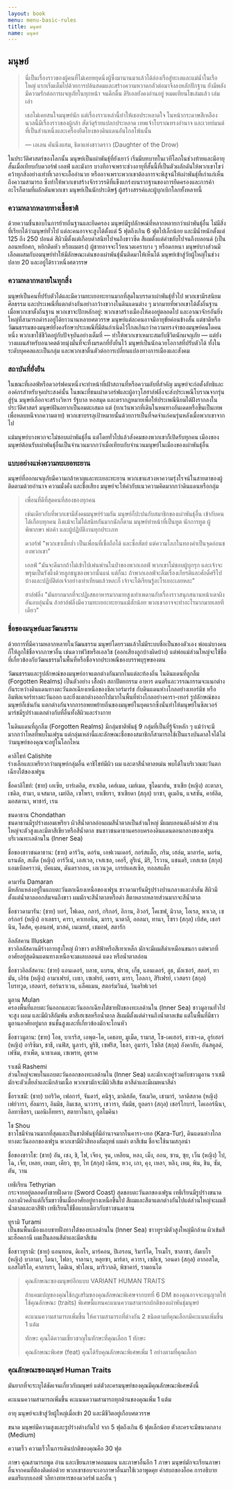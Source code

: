 ```yaml
---
layout: book
menu: menu-basic-rules
title: มนุษย์
name: มนุษย์
---
```

## <a name="human">มนุษย์</a>

> นี่เป็นเรื่องราวของผู้คนที่ไม่เคยหยุดนิ่งผู้ซึ่งมานานมาแล้วได้ล่องเรือสู่ทะเลและแม่น้ำในเรือใหญ่ แรกเริ่มเต็มไปด้วยการปล้นสดมและสร้างความหวาดกลัวต่อมาจึงลงหลักปักฐาน ยังมีพลังมีความรักต่อการผจญภัยในทุกหน้า จนดึกดื่น ลิริเอลยังคงอ่านอยู่ หมดเทียนไขเล่มแล้ว เล่มเล่า
>
> เธอไม่เคยสนใจมนุษย์นัก แต่เรื่องราวเหล่านี้ทำให้เธอประหลาดใจ ในหน้ากระดาษสีเหลืองนวลนี้มีเรื่องราวของผู้กล้า สัตว์ดุร้ายแปลกประหลาด เทพเจ้าโบราณทรงอำนาจ และเวทย์มนต์ที่เป็นส่วนหนึ่งและเครื่องยึดโยงของดินแดนอันไกลโพ้นนั้น
>
> — เอเลน คันนิ่งแฮม, ธิดาแห่งชาวดราว (Daughter of the Drow)

ในประวัติศาสตร์ของโลกนั้น มนุษย์เป็นเผ่าพันธุ์ที่ยังเยาว์ เริ่มมีบทบาทในเวทีโลกในช่วงท้ายและมีอายุสั้นเมื่อเทียบกับดวอร์ฟ เอลฟ์ และมังกร บางทีอาจเพราะช่วงอายุที่สั้นนี้ที่เป็นตัวผลักดันให้พวกเขาไขว่คว้าทุกสิ่งอย่างเท่าที่เวลาจะเอื้ออำนวย หรืออาจเพราะพวกเขาต้องการจะพิสูจน์ให้เผ่าพันธุ์ที่เก่าแก่เห็นถึงความสามารถ ซึ่งทำให้พวกเขาสร้างจักรวรรดิที่แข็งแกร่งบนรากฐานของการยึดครองและการค้า อะไรก็ตามที่ผลักดันพวกเขา มนุษย์เป็นนักประดิษฐ์ ผู้สร้างสรรค์และผู้บุกเบิกโลกทั้งหลายนี้

### ความหลากหลายทางเชื้อชาติ

ด้วยความชื่นชอบในการย้ายถิ่นฐานและยึดครอง มนุษย์มีรูปลักษณ์ที่หลากหลายกว่าเผ่าพันธุ์อื่น ไม่มีสิ่งที่เรียกได้ว่ามนุษย์ทั่วไป แต่ละคนอาจจะสูงได้ตั้งแต่ 5 ฟุตถึงเกิน 6 ฟุตไปเล็กน้อย และมีน้ำหนักตั้งแต่ 125 ถึง 250 ปอนด์ สีผิวมีตั้งแต่เกือบดำสนิทไปจนถึงขาวซีด สีผมตั้งแต่ดำขลับไปจนถึงบลอนด์ (เป็นลอนหยักศก, หยิกติดหัว หรือผมตรง) ผู้ชายอาจจะไว้หนวดเคราบาง ๆ หรือดกหนา มนุษย์บางส่วนมีเลือดผสมกับอมนุษย์ทำให้มีลักษณะเด่นของเผ่าพันธุ์นั้นติดมาให้เห็นได้ มนุษย์เข้าสู่วัยผู้ใหญ่ในช่วงปลาย 20 และอยู่ได้ราวหนึ่งศตวรรษ

### ความหลากหลายในทุกสิ่ง

มนุษย์เป็นคนที่ปรับตัวได้และมีความทะเยอทะยานมากที่สุดในบรรดาเผ่าพันธุ์ทั่วไป พวกเขามีรสนิยม ศีลธรรม และประเพณีที่แตกต่างกันอย่างกว้างขวางในดินแดนต่าง ๆ มากมายที่พวกเขาได้ตั้งถิ่นฐาน เมื่อพวกเขาตั้งถิ่นฐาน พวกเขาจะปักหลักอยู่: พวกเขาสร้างเมืองให้คงอยู่ตลอดไป และอาณาจักรอันยิ่งใหญ่ที่สามารถดำรงอยู่ได้ยาวนานหลายศตวรรษ มนุษย์แต่ละคนอาจมีอายุขัยค่อนข้างสั้น แต่ชาติหรือวัฒนธรรมของมนุษย์ยังคงรักษาประเพณีที่มีต้นกำเนิดไว้ไกลเกินกว่าความทรงจำของมนุษย์คนใดคนหนึ่ง พวกเขาใช้ชีวิตอยู่กับปัจจุบันอย่างเต็มที่ — ทำให้พวกเขาเหมาะสมกับชีวิตนักผจญภัย — แต่ยังวางแผนสำหรับอนาคตด้วยมุ่งมั่นที่จะทิ้งมรดกที่ยั่งยืนไว้ มนุษย์เป็นนักฉวยโอกาสที่ปรับตัวได้ ทั้งในระดับบุคคลและเป็นกลุ่ม และพวกเขาตื่นตัวต่อการเปลี่ยนแปลงทางการเมืองและสังคม

### สถาบันที่ยั่งยืน

ในขณะที่เอลฟ์หรือดวอร์ฟคนหนึ่งจะทำหน้าที่เฝ้าสถานที่หรือความลับที่สำคัญ มนุษย์จะก่อตั้งลัทธิและองค์กรสำหรับจุดประสงค์นั้น ในขณะที่ชนเผ่าดวอร์ฟและผู้อาวุโสฮาล์ฟลิ่งจะส่งประเพณีโบราณจากรุ่นสู่รุ่น มนุษย์เลือกจะสร้างวิหาร รัฐบาล หอสมุด และตรากฏหมายเพื่อให้ประเพณีนิยมได้ฝังรากลงในประวัติศาสตร์ มนุษย์ฝันอยากเป็นอมตะเสมอ แต่ (ยกเว้นพวกที่เดินในหนทางอันเดดหรือขึ้นเป็นเทพเพื่อหลบหนีจากความตาย) พวกเขาบรรลุเป้าหมายนั้นด้วยการเป็นที่จดจำแก่คนรุ่นหลังเมื่อพวกเขาจากไป

แม้มนุษย์บางพวกจะไม่ชอบเผ่าพันธุ์อื่น แต่โดยทั่วไปแล้วสังคมของพวกเขาก็เปิดรับทุกคน เมืองของมนุษย์ต้อนรับเผ่าพันธุ์อื่นเป็นจำนวนมากกว่าเมื่อเทียบกับจำนวนมนุษย์ในเมืองของเผ่าพันธุ์อื่น

### แบบอย่างแห่งความทะเยอทะยาน

มนุษย์ที่ออกผจญภัยมีความกล้าหาญและทะเยอะทะยาน พวกเขาแสวงหาความรุ่งโรจน์ในสายตาของผู้ติดตามด้วยอำนาจ ความมั่งคั่ง และชื่อเสียง มนุษย์จะให้ค่ากับแนวความคิดมากกว่าดินแดนหรือกลุ่ม

> เพื่อนที่ดีที่สุดคนที่สองของทุกคน
>
> เช่นเดียวกับที่พวกเขามีสังคมมนุษย์ร่วมกัน มนุษย์ก็ปะปนกับสมาชิกของเผ่าพันธุ์อื่น เข้ากับคนได้เกือบทุกคน ถึงแม้จะไม่ได้สนิทกันมากนักก็ตาม มนุษย์ทำหน้าที่เป็นทูต นักการทูต ผู้พิพากษา พ่อค้า และผู้ปฏิบัติงานทุกประเภท
>
> ดวอร์ฟ "พวกเขาเตี้ยล่ำ เป็นเพื่อนที่เชื่อถือได้ และซื่อสัตย์ แต่ความโลภในทองคำเป็นจุดอ่อนของพวกเขา"
>
> เอลฟ์ "มันจะดีมากถ้าไม่เข้าไปเพ่นพ่านในป่าของพวกเอลฟ์ พวกเขาไม่ชอบผู้บุกรุก และเจ้าจะพรุนเป็นรังผึ้งด้วยลูกธนูของพวกนั้นแน่ แต่ก็นะ ถ้าพวกเอลฟ์จะลืมเรื่องเกียรติและศักดิ์ศรีไปบ้างและปฏิบัติต่อเจ้าอย่างเท่าเทียมแล้วหละก็ เจ้าจะได้เรียนรู้อะไรเยอะเลยหละ"
>
> ฮาล์ฟลิ่ง "มันยากมากที่จะปฏิเสธอาหารมากมายสูงเท่าเพดานกับเรื่องราวสนุกสนานหน้าเตาผิงอันอบอุ่นนั่น ถ้าฮาล์ฟลิ่งมีความทะเยอะทะยานแม้สักน้อย พวกเขาอาจจะทำอะไรมากมายเลยทีเดียว"

### ชื่อของมนุษย์และวัฒนธรรม

ด้วยการที่มีความหลากหลายในวัฒนธรรม มนุษย์โดยรวมแล้วไม่มีระบบชื่อเป็นของตัวเอง พ่อแม่บางคนก็ให้ลูกใช้ชื่อจากภาษาอื่น เช่นดวาฟวิชหรือเอลวิช (ออกเสียงถูกบ้างผิดบ้าง) แต่พ่อแม่ส่วนใหญ่จะใช้ชื่อที่เกี่ยวข้องกับวัฒนธรรมในพื้นที่หรือชื่อจากประเพณีของบรรพบุรุษของตน

วัฒนธรรมและรูปลักษณ์ของมนุษย์อาจแตกต่างกันมากในแต่ละท้องถิ่น ในดินแดนที่ถูกลืม (Forgotten Realms) เป็นตัวอย่าง เสื้อผ้า สถาปัตยกรรม อาหาร ดนตรีและวรรณกรรมจะแนกต่างกันระหว่างดินแดนทางตะวันตกเฉียงเหนือของซิลเวอร์มาร์ช กับดินแดนห่างไกลอย่างเทอร์มิช หรืออิมพิลเจอร์ทางตะวันออก และยิ่งแตกต่างออกไปมากในพื้นที่ห่างไกลอย่างคารา-เทอร์ รูปลักษณ์ของมนุษย์ก็เช่นกัน แตกต่างกันจากการอพยพย้ายถิ่นของมนุษย์ในยุคแรกซึ่งนั่นทำให้มนุษย์ในซิลเวอร์มาร์ชมีรูปร่างแตกต่างกับที่อื่นทั้งสีผิวและร่างกาย

ในดินแดนที่ถูกลืม (Forgotten Realms) มีกลุ่มชาติพันธุ์ 9 กลุ่มที่เป็นที่รู้จักหลัก ๆ แม้ว่าจะมีมากกว่าโหลที่พบในเฟรูน แต่กลุ่มเหล่านี้และลักษณะชื่อของสมาชิกก็สามารถใช้เป็นแรงบันดาลใจได้ไม่ว่ามนุษย์ของคุณจะอยู่ในโลกไหน

คาลิไชท์ Calishite  
ร่างเล็กและเพรียวกว่ามนุษย์กลุ่มอื่น คาชิไชท์มีผิว ผม และตาสีน้ำตาลหม่น พบได้ในบริเวณตะวันตกเฉียงใต้ของเฟรูน

ชื่อคาลิไชท์: (ชาย) เอเซีย, บาร์เดอิด, ฮาเซอิด, เคฮ์เมด, เมฮ์เมด, ซูไดมาฮ์น, ซาเชีย (หญิง) อะตาลา, เซดิล, ฮามา, แจสมาล, เมย์ลิล, เซโพรา, ยาเชียรา, ซาเชียดา (สกุล) บาซา, ดูเมอิน, แจสซัน, คาฮ์ลิด, มอสตานา, พาชาร์, เรน

ชนดาธาน Chondathan  
ชนดาธานมีรูปร่างผอมเพรียว ผิวสีน้ำตาลอ่อนผมสีน้ำตาลเป็นส่วนใหญ่ มีผมบลอนด์ถึงดำด้วย ส่วนใหญ่จะตัวสูงและมีตาสีเขียวหรือสีน้ำตาล ชนชาวชนดาธานครอบครองดินแดนตอนกลางของเฟรูน บริเวณทะเลด้านใน (Inner Sea)

ชื่อของชาวชนดาธาน: (ชาย) ดาร์วิน, ดอร์น, เอฟเวนเดอร์, กอร์สแต็ก, กริม, เฮล์ม, มาลาร์ค, มอร์น, แรนดัล, สเต็ด (หญิง) อาร์วีเน่, เอสเวล, เจสเซล, เคอรี่, ลูรีเน่, มิริ, โรวาน, แชนดริ, เทสเซล (สกุล) แอมเบิลคราวน์, บัคแมน, ดันดรากอน, เอเวนวูด, เกรย์แคสเซิล, ทอลสแต็ก

ดามารัน Damaran  
มีหลักแหล่งอยู่ในแถบตะวันตกเฉียงเหนือของเฟรูน ชาวดามารันมีรูปร่างปานกลางและล่ำสัน สีผิวมีตั้งแต่น้ำตาลออกส้มจนถึงขาว ผมมักจะสีน้ำตาลหรือดำ สีตาหลากหลายส่วนมากจะสีน้ำตาล

ชื่อชาวดามารัน: (ชาย) บอร์, โฟเดล, กลาร์, กริกอร์, อิกาน, อิวอร์, โคเซฟ, มิวาล, โอเรล, พาเวล, เซอร์กอร์ (หญิง) อาเลธรา, คารา, คาเทอนิน, มารา, นาตาลี, ออลมา, ทานา, โซรา (สกุล) เบิส์ค, เชอร์นิน, โดส์ค, คุเลนอฟ, มาสค์, เนเมทส์, เชมอฟ, สตารัก

อิลลัสคาน Illuskan  
ชาวอิลลัสคานมีร่างกายสูงใหญ่ ผิวขาว ตาสีฟ้าหรือสีเทาเหล็ก มักจะมีผมสีดำเหมือนขนกา แต่พวกที่อาศัยอยู่สุดดินแดนทางเหนือจะมผลบลอนด์ แดง หรือน้ำตาลอ่อน

ชื่อชาวอิลลัสคาน: (ชาย) แอนเดอร์, บลาธ, แบรน, ฟราธ, เก็ธ, แลนเดอร์, ลูธ, มัลเซอร์, สตอร์, ทามัน, เอิร์ธ (หญิง) อามาเฟรย์, เบธา, เซเฟรย์, เคธรา, มารา, โอลกา, สิริเฟรย์, เวสตรา (สกุล) ไบรทวูด, เฮลดาร์, ฮอร์นราเวน, แล็คแมน, สตอร์มวินด์, วินดริฟเวอร์

มูลาน Mulan  
ครองพื้นที่แถบตะวันออกและตะวันออกเฉียงใต้ชายฝั่งของทะเลด้านใน (Inner Sea) ชาวมูลานทั่วไปจะสูง ผอม และมีผิวสีอัมพัน ตาสีเฮเซลหรือน้ำตาล สีผมมีตั้งแต่ดำจนถึงน้ำตาลเข้ม แต่ในพื้นที่มีชาวมูลานอาศัยอยู่มาก ชนชั้นสูงและที่เกี่ยวข้องมักจะโกนหัว

ชื่อชาวมูลาน: (ชาย) โอธ, บาเรริส, เอพุต-ไค, เคธอท, มูเม็ด, รามาส, โซ-เคเฮอร์, ธาซา-เด, อูร์เฮอร์ (หญิง) อาริซิมา, ชาธี, เนฟิส, นูลาร่า, มูริธิ, เซฟริส, โธลา, อูมาร่า, โซลิส (สกุล) อังคาลับ, อันสคูลด์, เฟซิม, ฮาเพ็ต, นาธาเดม, เซเพรท, อูธราค

ราเชมี Rashemi  
ส่วนใหญ่จะพบในแถบตะวันออกของทะเลด้านใน (Inner Sea) และมักจะอยู่ร่วมกับชาวมูลาน ราเชมีมักจะตัวเตี้ยล่ำและมีกล้ามเนื้อ พวกเขามักจะมีผิวสีเข้ม ตาสีดำและมีผมหนาสีดำ

ชื่อราเชมี: (ชาย) บอริวิค, เฟอการ์, จันดาร์, คนิฐา, มาดิสลัค, รัลเมวิค, เชามาร์, วลาดิสลาค (หญิง) เฟย์วารา, ฮัลมารา, อิมมิธ, อิมเซล, นาวารา, เชวารา, ทัมมิธ, ยูลดรา (สกุล) เชอร์โกบาร์, ไดเออร์นีนา, อิลทาซิลรา, เมอนิเอ็ททรา, สตายาโนกา, อูลโมคินา

โช Shou  
ชาวโชมีจำนวนมากที่สุดและเป็นชาติพันธุ์ที่มีอำนาจมากในคารา-เทอ (Kara-Tur), ดินแดนห่างไกลทางตะวันออกของเฟรูน พวกเขามีผิวสีทองสัมฤทธ์ ผมดำ ตาสีเข้ม ชื่อจะใช้นามสกุลนำ

ชื่อของชาวโช: (ชาย) อัน, เชง, ชิ, ไฟ, เจียง, จุน, เหลียน, หลง, เม็ง, ออน, ซาน, ซุย, เว็น (หญิง) ไบ๋, โฉ, เจี่ย, เหลย, เหมย, เคียว, ซุย, ไท (สกุล) เฉียน, หวง, เกา, คุง, เหลา, หลิง, เหม, พิน, ชิน, ซัม, ตัน, วาน

เทธีเรียน Tethyrian  
กระจายอยู่ตลอดทั้งชายฝั่งดาบ (Sword Coast) สุดขอบตะวันตกของเฟรูน เทธีเรียนมีรูปร่างขนาดกลางผิวคล้ำแต่ก็เริ่มขาวขึ้นเมื่ออาศัยอยู่ทางเหนือขึ้นไป สีผมและสีตาแตกต่างกันไปแต่ส่วนใหญ่จะผมสีน้ำตาลและตาสีฟ้า เทธีเรียนใช้ชื่อแบบเดียวกับชาวชนดาธาน

ทูรามิ Turami  
เป็นชนพื้นเมืองแถบชายฝั่งทางใต้ของทะเลด้านใน (Inner Sea) ชาวทูรามิตัวสูงใหญ่มีกล้าม ผิวเข้มสีมะฮ็อคกานี ผมเป็นลอนสีดำและมีตาสีเข้ม

ชื่อชาวทูรามิ: (ชาย) แอนทอน, ดิเอโร, มาร์คอน, ปิเอรอน, ริมาร์โด, โรเมโร, ซาลาซา, อัมเบโร (หญิง) บาลามา, โดนา, ไฟลา, จาลานา, หลุยซา, มาร์ตา, ควารา, เซลิเซ, วอนดา (สกุล) อากอสโต, แอสโตริโอ, คาลาบรา, โดมิเน, ฟาโลเน, มาริวาลดิ, พิซาคาร์, รามอนโด

> คุณลักษณะของมนุษย์อีกแบบ VARIANT HUMAN TRAITS
>
> ถ้าแคมเปญของคุณใช้กฏเสริมของคุณลักษณะพิเศษจากบทที่ 6 DM ของคุณอาจจะอนุญาตให้ใช้คุณลักษณะ (traits) พิเศษนี้แทนคะแนนความสามารถปกติของเผ่าพันธุ์มนุษย์
>
> คะแนนความสามารถเพิ่มขึ้น ให้ความสามารถที่ต่างกัน 2 ชนิดตามที่คุณเลือกมีคะแนนเพิ่มขึ้น 1 แต้ม
>
> ทักษะ คุณได้ความเชี่ยวชาญในทักษะที่คุณเลือก 1 ทักษะ
>
> คุณลักษณะพิเศษ (feat) คุณได้รับคุณลักษณะพิเศษเพิ่ม 1 อย่างตามที่คุณเลือก

### คุณลักษณะของมนุษย์ Human Traits

มันยากที่จะระบุได้ชัดเจนเกี่ยวกับมนุษย์ แต่ตัวละครมนุษย์ของคุณมีคุณลักษณะพิเศษดังนี้

คะแนนความสามารถเพิ่มขึ้น คะแนนความสามารถทุกด้านของคุณเพิ่ม 1 แต้ม

อายุ มนุษย์จะเข้าสู่วัยผู้ใหญ่เมื่อเข้า 20 และมีชีวิตอยู่เกือบศตวรรษ

ขนาด มนุษย์มีความสูงและรูปร่างต่างกันไป จาก 5 ฟุตถึงเกิน 6 ฟุตเล็กน้อย ตัวละครจะมีขนาดกลาง (Medium)

ความเร็ว ความเร็วในการเดินปกติของคุณคือ 30 ฟุต

ภาษา คุณสามารถพูด อ่าน และเขียนภาษาคอมมอน และภาษาอื่นอีก 1 ภาษา มนุษย์มักจะเรียนภาษาอื่นจากคนที่ต้องติดต่อด้วย พวกเขาชอบจะเอาภาษาอื่นมาใช้เวลาพูดคุย คำสบถของอ็อค การอธิบายดนตรีแบบเอลฟ์ วลีทางทหารของดวอร์ฟ และอื่น ๆ
